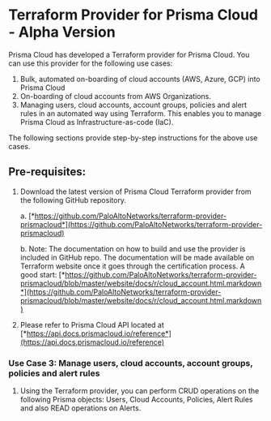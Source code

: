 # Terraform Provider for Prisma Cloud - Alpha Version

Prisma Cloud has developed a Terraform provider for Prisma Cloud. You
can use this provider for the following use cases:

1.  Bulk, automated on-boarding of cloud accounts (AWS, Azure, GCP) into
    Prisma Cloud
2.  On-boarding of cloud accounts from AWS Organizations.
3.  Managing users, cloud accounts, account groups, policies and alert
    rules in an automated way using Terraform. This enables you to
    manage Prisma Cloud as Infrastructure-as-code (IaC).

The following sections provide step-by-step instructions for the above
use cases.

## Pre-requisites:

1.  Download the latest version of Prisma Cloud Terraform provider from
    the following GitHub repository.

    a.  [*https://github.com/PaloAltoNetworks/terraform-provider-prismacloud*](https://github.com/PaloAltoNetworks/terraform-provider-prismacloud)

    b.  Note: The documentation on how to build and use the provider is
        included in GitHub repo. The documentation will be made
        available on Terraform website once it goes through the
        certification process.  A good start: [*https://github.com/PaloAltoNetworks/terraform-provider-prismacloud/blob/master/website/docs/r/cloud_account.html.markdown*](https://github.com/PaloAltoNetworks/terraform-provider-prismacloud/blob/master/website/docs/r/cloud_account.html.markdown)

2.  Please refer to Prisma Cloud API located at
    [*https://api.docs.prismacloud.io/reference*](https://api.docs.prismacloud.io/reference)




### Use Case 3: Manage users, cloud accounts, account groups, policies and alert rules

1.  Using the Terraform provider, you can perform CRUD operations on the
    following Prisma objects: Users, Cloud Accounts, Policies, Alert
    Rules and also READ operations on Alerts.
